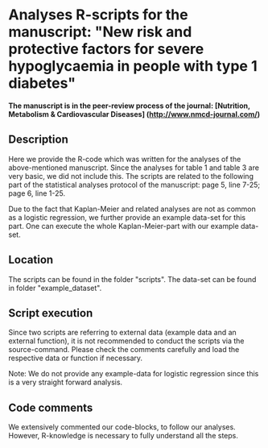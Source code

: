 # Analyses R-scripts for the manuscript: "New risk and protective factors for severe hypoglycaemia in people with type 1 diabetes"

**The manuscript is in the peer-review process of the journal: [Nutrition, Metabolism & Cardiovascular Diseases] (http://www.nmcd-journal.com/)**

## Description
Here we provide the R-code which was written for the analyses of the above-mentioned manuscript.
Since the analyses for table 1 and table 3 are very basic, we did not include this.
The scripts are related to the following part of the statistical analyses protocol of the manuscript: page 5, line 7-25; page 6, line 1-25.

Due to the fact that Kaplan-Meier and related analyses are not as common as a logistic regression, we further provide an example data-set for this part.
One can execute the whole Kaplan-Meier-part with our example data-set. 

## Location
The scripts can be found in the folder "scripts".
The data-set can be found in folder "example_dataset".

## Script execution
Since two scripts are referring to external data (example data and an external function), it is not recommended to conduct the scripts via the source-command.
Please check the comments carefully and load the respective data or function if necessary.

Note: We do not provide any example-data for logistic regression since this is a very straight forward analysis.

## Code comments
We extensively commented our code-blocks, to follow our analyses.
However, R-knowledge is necessary to fully understand all the steps. 

